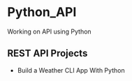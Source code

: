 # Python_API
Working on API using Python 

## REST API Projects
  - Build a Weather CLI App With Python
  
